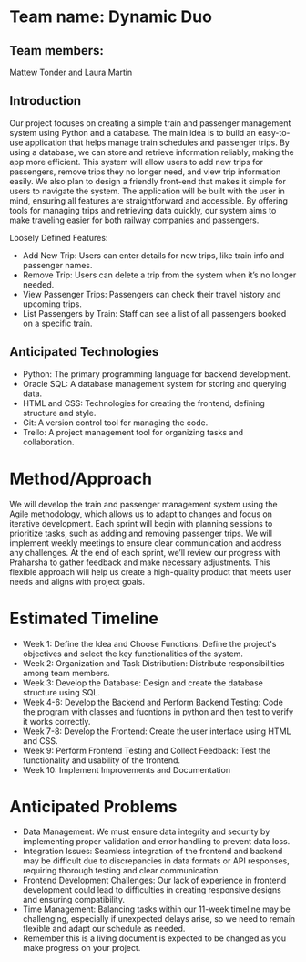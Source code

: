 # Team name: Dynamic Duo

## Team members: 
Mattew Tonder and Laura Martin

## Introduction

Our project focuses on creating a simple train and passenger management system using Python and a database. The main idea is to build an easy-to-use application that helps manage train schedules and passenger trips. 
By using a database, we can store and retrieve information reliably, making the app more efficient. This system will allow users to add new trips for passengers, remove trips they no longer need, and view trip information easily.
We also plan to design a friendly front-end that makes it simple for users to navigate the system. The application will be built with the user in mind, ensuring all features are straightforward and accessible. 
By offering tools for managing trips and retrieving data quickly, our system aims to make traveling easier for both railway companies and passengers.

Loosely Defined Features:
* Add New Trip: Users can enter details for new trips, like train info and passenger names.
* Remove Trip: Users can delete a trip from the system when it’s no longer needed.
* View Passenger Trips: Passengers can check their travel history and upcoming trips.
* List Passengers by Train: Staff can see a list of all passengers booked on a specific train.

## Anticipated Technologies

* Python: The primary programming language for backend development.
* Oracle SQL: A database management system for storing and querying data.
* HTML and CSS: Technologies for creating the frontend, defining structure and style.
* Git: A version control tool for managing the code.
* Trello: A project management tool for organizing tasks and collaboration.

# Method/Approach

We will develop the train and passenger management system using the Agile methodology, which allows us to adapt to changes and focus on iterative development.
Each sprint will begin with planning sessions to prioritize tasks, such as adding and removing passenger trips. 
We will implement weekly meetings to ensure clear communication and address any challenges. 
At the end of each sprint, we’ll review our progress with Praharsha to gather feedback and make necessary adjustments. 
This flexible approach will help us create a high-quality product that meets user needs and aligns with project goals.

# Estimated Timeline

* Week 1: Define the Idea and Choose Functions: Define the project's objectives and select the key functionalities of the system.
* Week 2: Organization and Task Distribution: Distribute responsibilities among team members.
* Week 3: Develop the Database: Design and create the database structure using SQL.
* Week 4-6: Develop the Backend and Perform Backend Testing: Code the program with classes and fucntions in python and then test to verify it works correctly.
* Week 7-8: Develop the Frontend: Create the user interface using HTML and CSS.
* Week 9:	Perform Frontend Testing and Collect Feedback:	Test the functionality and usability of the frontend.
* Week 10: Implement Improvements and Documentation

# Anticipated Problems

* Data Management: We must ensure data integrity and security by implementing proper validation and error handling to prevent data loss.
* Integration Issues: Seamless integration of the frontend and backend may be difficult due to discrepancies in data formats or API responses, requiring thorough testing and clear communication.
* Frontend Development Challenges: Our lack of experience in frontend development could lead to difficulties in creating responsive designs and ensuring compatibility.
* Time Management: Balancing tasks within our 11-week timeline may be challenging, especially if unexpected delays arise, so we need to remain flexible and adapt our schedule as needed.
* Remember this is a living document is expected to be changed as you make progress on your project.
